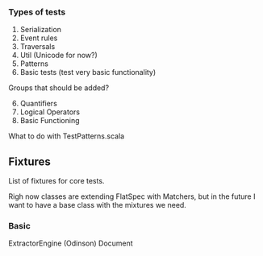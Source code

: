 ### Types of tests

1. Serialization
2. Event rules
3. Traversals
4. Util (Unicode for now?)
5. Patterns
7. Basic tests (test very basic functionality)

Groups that should be added?

6. Quantifiers
8. Logical Operators
9. Basic Functioning

What to do with TestPatterns.scala

## Fixtures

List of fixtures for core tests.

Righ now classes are extending FlatSpec with Matchers,
but in the future I want to have a base class with the mixtures we need.

### Basic

ExtractorEngine
(Odinson) Document
